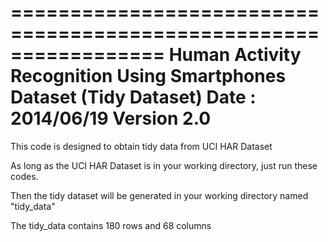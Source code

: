 =================================================================
Human Activity Recognition Using Smartphones Dataset (Tidy Dataset)
Date : 2014/06/19
Version 2.0
=================================================================

This code is designed to obtain tidy data from UCI HAR Dataset

As long as the UCI HAR Dataset is in your working directory, just run these codes. 

Then the tidy dataset will be generated in your working directory named "tidy_data"

The tidy_data contains 180 rows and 68 columns
